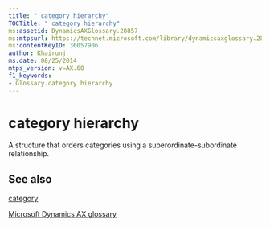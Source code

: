 ```yaml
---
title: " category hierarchy"
TOCTitle: " category hierarchy"
ms:assetid: DynamicsAXGlossary.28857
ms:mtpsurl: https://technet.microsoft.com/library/dynamicsaxglossary.28857(v=AX.60)
ms:contentKeyID: 36057906
author: Khairunj
ms.date: 08/25/2014
mtps_version: v=AX.60
f1_keywords:
- Glossary.category hierarchy
---
```


# category hierarchy

A structure that orders categories using a superordinate-subordinate relationship.

## See also

[category](https://technet.microsoft.com/library/hh242303\(v=ax.60\))

[Microsoft Dynamics AX glossary](glossary/microsoft-dynamics-ax-glossary.md)

  


